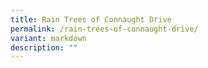 ```yaml
---
title: Rain Trees of Connaught Drive
permalink: /rain-trees-of-connaught-drive/
variant: markdown
description: ""
---
```

